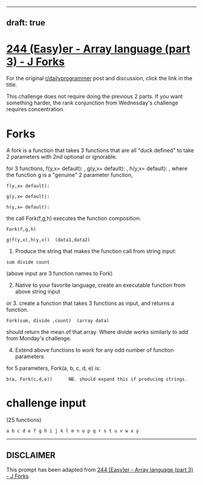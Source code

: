 ---
draft: true
----

# [244 (Easy)er - Array language (part 3) - J Forks](https://www.reddit.com/r/dailyprogrammer/comments/3wdm0w/20151209_challenge_244_easyer_array_language_part/)

For the original [r/dailyprogrammer](https://www.reddit.com/r/dailyprogrammer/) post and discussion, click the link in the title.

This challenge does not require doing the previous 2 parts.  If you want something harder, the rank conjunction from Wednesday's challenge requires concentration.

# Forks
A fork is a function that takes 3 functions that are all "duck defined" to take 2 parameters with 2nd optional or ignorable.

for 3 functions,  f(y,x= default): , g(y,x= default): , h(y,x= default): , where the function g is a "genuine" 2 parameter function,


```
f(y,x= default):
```

```
g(y,x= default):
```

```
h(y,x= default):
```
the call Fork(f,g,h) executes the function composition:


```
Fork(f,g,h)
```

```
g(f(y,x),h(y,x))  (data1,data2)
```
1.  Produce the string that makes the function call from string input:


```
sum divide count
```
(above input are 3 function names to Fork)

2. Native to your favorite language, create an executable function from above string input

or 3. create a function that takes 3 functions as input, and returns a function.


```
Fork(sum, divide ,count)  (array data)
```
should return the mean of that array.  Where divide works similarly to add from Monday's challenge.

4. Extend above functions to work for any odd number of function parameters

for 5 parameters,  Fork(a, b, c, d, e) is:


```
b(a, Fork(c,d,e))      NB. should expand this if producing strings.
```
# challenge input
(25 functions)


```
a b c d e f g h i j k l m n o p q r s t u v w x y
```

----
## **DISCLAIMER**
This prompt has been adapted from [244 [Easy]er - Array language (part 3) - J Forks](https://www.reddit.com/r/dailyprogrammer/comments/3wdm0w/20151209_challenge_244_easyer_array_language_part/
)
